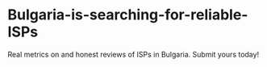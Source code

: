 # Bulgaria-is-searching-for-reliable-ISPs
Real metrics on and honest reviews of ISPs in Bulgaria. Submit yours today!
